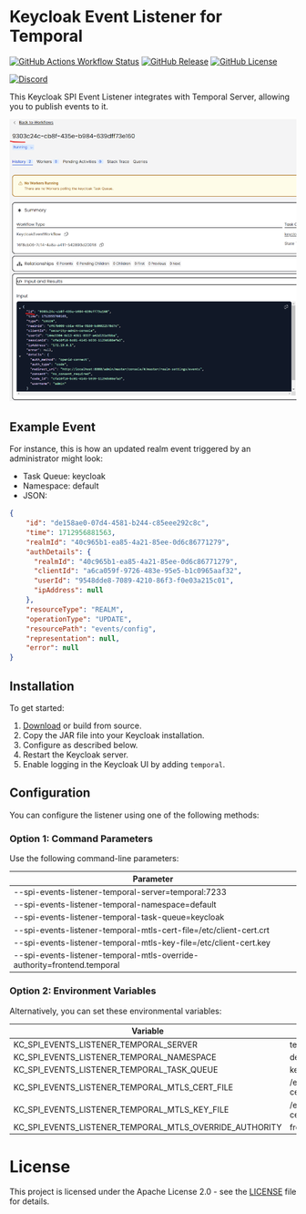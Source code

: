 # Keycloak Event Listener for Temporal

[![GitHub Actions Workflow Status](https://img.shields.io/github/actions/workflow/status/InfinityFlowApp/keycloak-event-listener-temporal/release.yml)](https://github.com/InfinityFlowApp/keycloak-event-listener-temporal/actions?query=branch%3Amain)
[![GitHub Release](https://img.shields.io/github/v/release/InfinityFlowApp/keycloak-event-listener-temporal)](https://github.com/InfinityFlowApp/keycloak-event-listener-temporal/releases)
[![GitHub License](https://img.shields.io/github/license/InfinityFlowApp/keycloak-event-listener-temporal)](https://github.com/InfinityFlowApp/keycloak-event-listener-temporal?tab=Apache-2.0-1-ov-file#readme)

[![Discord](https://discordapp.com/api/guilds/1148334798524383292/widget.png?style=banner2)](https://discord.gg/SqpBQwA3)

This Keycloak SPI Event Listener integrates with Temporal Server, allowing you to publish events to it.

 ![Example Screenshot of Workflow](.assets/temporal-ss-real-case.png)

## Example Event

For instance, this is how an updated realm event triggered by an administrator might look:

- Task Queue: keycloak
- Namespace: default
- JSON:

```json
{
    "id": "de158ae0-07d4-4581-b244-c85eee292c8c",
    "time": 1712956881563,
    "realmId": "40c965b1-ea85-4a21-85ee-0d6c86771279",
    "authDetails": {
      "realmId": "40c965b1-ea85-4a21-85ee-0d6c86771279",
      "clientId": "a6ca059f-9726-483e-95e5-b1c0965aaf32",
      "userId": "9548dde8-7089-4210-86f3-f0e03a215c01",
      "ipAddress": null
    },
    "resourceType": "REALM",
    "operationType": "UPDATE",
    "resourcePath": "events/config",
    "representation": null,
    "error": null
}
```

## Installation

To get started:

1. [Download](https://github.com/InfinityFlowApp/keycloak-event-listener-temporal/releases) or build from source.
2. Copy the JAR file into your Keycloak installation.
3. Configure as described below.
4. Restart the Keycloak server.
5. Enable logging in the Keycloak UI by adding `temporal`.


## Configuration

You can configure the listener using one of the following methods:


### Option 1: Command Parameters

Use the following command-line parameters:

| Parameter                                                                |
|--------------------------------------------------------------------------|
| --spi-events-listener-temporal-server=temporal:7233                      |
| --spi-events-listener-temporal-namespace=default                         |
| --spi-events-listener-temporal-task-queue=keycloak                       |
| --spi-events-listener-temporal-mtls-cert-file=/etc/client-cert.crt       |
| --spi-events-listener-temporal-mtls-key-file=/etc/client-cert.key        |
| --spi-events-listener-temporal-mtls-override-authority=frontend.temporal |


### Option 2: Environment Variables

Alternatively, you can set these environmental variables:

| Variable                                                | Value                |
|---------------------------------------------------------|----------------------|
| KC_SPI_EVENTS_LISTENER_TEMPORAL_SERVER                  | temporal:7233        |
| KC_SPI_EVENTS_LISTENER_TEMPORAL_NAMESPACE               | default              |
| KC_SPI_EVENTS_LISTENER_TEMPORAL_TASK_QUEUE              | keycloak             |
| KC_SPI_EVENTS_LISTENER_TEMPORAL_MTLS_CERT_FILE          | /etc/client-cert.crt |
| KC_SPI_EVENTS_LISTENER_TEMPORAL_MTLS_KEY_FILE           | /etc/client-cert.key |
| KC_SPI_EVENTS_LISTENER_TEMPORAL_MTLS_OVERRIDE_AUTHORITY | frontend.temporal    |

# License
This project is licensed under the Apache License 2.0 - see the [LICENSE](LICENSE) file for details.
